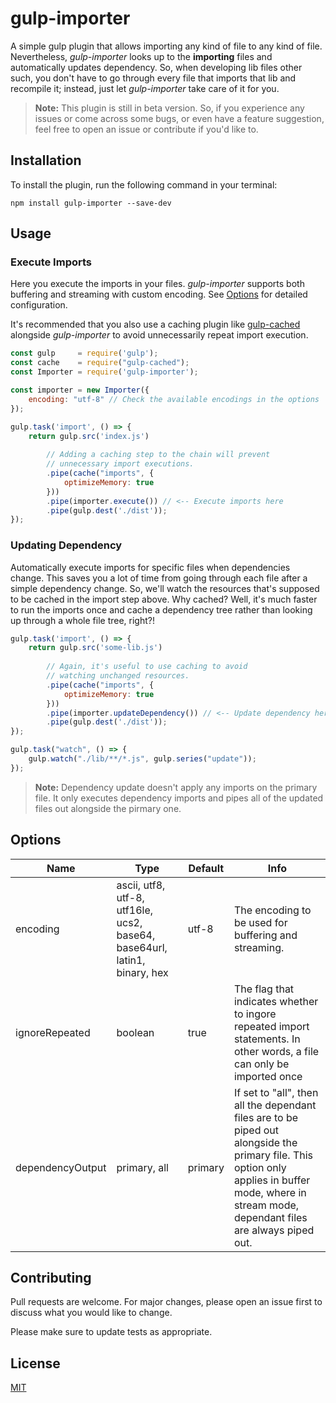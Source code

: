 # gulp-importer
A simple gulp plugin that allows importing any kind of file to any kind of file. Nevertheless, *gulp-importer* looks up to the **importing** files and automatically updates dependency. So, when developing lib files other such, you don't have to go through every file that imports that lib and recompile it; instead, just let *gulp-importer* take care of it for you.

> **Note:** This plugin is still in beta version. So, if you experience any issues or come across some bugs, or even have a feature suggestion, feel free to open an issue or contribute if you'd like to.

## Installation
To install the plugin, run the following command in your terminal:
```
npm install gulp-importer --save-dev
```

## Usage
### Execute Imports
Here you execute the imports in your files. *gulp-importer* supports both buffering and streaming with custom encoding. See [Options](https://github.com/salihkavaf/gulp-importer/blob/main/README.md#options) for detailed configuration.

It's recommended that you also use a caching plugin like [gulp-cached](https://www.npmjs.com/package/gulp-cached) alongside *gulp-importer* to avoid unnecessarily repeat import execution.
```js
const gulp     = require('gulp');
const cache    = require("gulp-cached");
const Importer = require('gulp-importer');

const importer = new Importer({
    encoding: "utf-8" // Check the available encodings in the options
});

gulp.task('import', () => {
    return gulp.src('index.js')
    
        // Adding a caching step to the chain will prevent
        // unnecessary import executions.
        .pipe(cache("imports", {
            optimizeMemory: true
        }))
        .pipe(importer.execute()) // <-- Execute imports here
        .pipe(gulp.dest('./dist'));
});
```

### Updating Dependency
Automatically execute imports for specific files when dependencies change. This saves you a lot of time from going through each file after a simple dependency change. So, we'll watch the resources that's supposed to be cached in the import step above. Why cached? Well, it's much faster to run the imports once and cache a dependency tree rather than looking up through a whole file tree, right?!

```js
gulp.task('import', () => {
    return gulp.src('some-lib.js')
    
        // Again, it's useful to use caching to avoid
        // watching unchanged resources.
        .pipe(cache("imports", {
            optimizeMemory: true
        }))
        .pipe(importer.updateDependency()) // <-- Update dependency here
        .pipe(gulp.dest('./dist'));
});

gulp.task("watch", () => {
    gulp.watch("./lib/**/*.js", gulp.series("update"));
});
```
> **Note:** Dependency update doesn't apply any imports on the primary file. It only executes dependency imports and pipes all of the updated files out alongside the pirmary one.

## Options
| Name             | Type                                                                      | Default | Info                                                                                                                                                                                               |
|------------------|---------------------------------------------------------------------------|---------|----------------------------------------------------------------------------------------------------------------------------------------------------------------------------------------------------|
| encoding         | ascii, utf8, utf-8, utf16le, ucs2, base64, base64url, latin1, binary, hex | utf-8   | The encoding to be used for buffering and streaming.                                                                                                                                               |
| ignoreRepeated   | boolean                                                                   | true    | The flag that indicates whether to ingore repeated import statements. In other words, a file can only be imported once                                                                             |
| dependencyOutput | primary, all                                                              | primary | If set to "all", then all the dependant files are to be piped out alongside the primary file. This option only applies in buffer mode, where in stream mode, dependant files are always piped out. |

## Contributing
Pull requests are welcome. For major changes, please open an issue first to discuss what you would like to change.

Please make sure to update tests as appropriate.

## License
[MIT](https://choosealicense.com/licenses/mit/)
